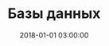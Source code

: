 ---
title: Базы данных
breadcrumbName: базы данных
seoDescription: Конспекты и уроки по базам банных.
seoKeywords: базы данных, уроки, конспекты
date: 2018-01-01 03:00:00
---